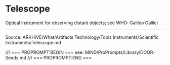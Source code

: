 # Telescope

Optical instrument for observing distant objects; see WHO: Galileo Galilei

---
Source: ARKHIVE/What/Artifacts Technology/Tools Instruments/Scientific Instruments/Telescope.md

/// === PROPROMPT:BEGIN ===
see: MIND/ProPrompts/Library/DOOR-Seeds.md
/// === PROPROMPT:END ===
